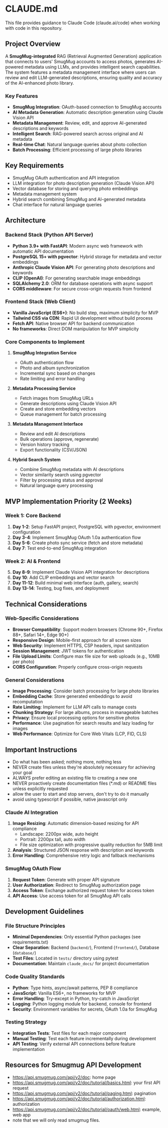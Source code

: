 # CLAUDE.md

This file provides guidance to Claude Code (claude.ai/code) when working with code in this repository.

## Project Overview
A **SmugMug-integrated** RAG (Retrieval Augmented Generation) application that connects to users' SmugMug accounts to access photos, generates AI-powered metadata using LLMs, and provides intelligent search capabilities. The system features a metadata management interface where users can review and edit LLM-generated descriptions, ensuring quality and accuracy of the AI-enhanced photo library.

### Key Features
- **SmugMug Integration**: OAuth-based connection to SmugMug accounts
- **AI Metadata Generation**: Automatic description generation using Claude Vision API
- **Metadata Management**: Review, edit, and approve AI-generated descriptions and keywords
- **Intelligent Search**: RAG-powered search across original and AI metadata
- **Real-time Chat**: Natural language queries about photo collection
- **Batch Processing**: Efficient processing of large photo libraries

## Key Requirements
- SmugMug OAuth authentication and API integration
- LLM integration for photo description generation (Claude Vision API)
- Vector database for storing and querying photo embeddings
- Metadata management system
- Hybrid search combining SmugMug and AI-generated metadata
- Chat interface for natural language queries

## Architecture 

### Backend Stack (Python API Server)
- **Python 3.9+ with FastAPI**: Modern async web framework with automatic API documentation
- **PostgreSQL 15+ with pgvector**: Hybrid storage for metadata and vector embeddings
- **Anthropic Claude Vision API**: For generating photo descriptions and keywords
- **CLIP (OpenAI)**: For generating searchable image embeddings
- **SQLAlchemy 2.0**: ORM for database operations with async support
- **CORS middleware**: For secure cross-origin requests from frontend

### Frontend Stack (Web Client)
- **Vanilla JavaScript (ES6+)**: No build step, maximum simplicity for MVP
- **Tailwind CSS via CDN**: Rapid UI development without build process
- **Fetch API**: Native browser API for backend communication
- **No frameworks**: Direct DOM manipulation for MVP simplicity

### Core Components to Implement

1. **SmugMug Integration Service**
   - OAuth authentication flow
   - Photo and album synchronization
   - Incremental sync based on changes
   - Rate limiting and error handling

2. **Metadata Processing Service**
   - Fetch images from SmugMug URLs
   - Generate descriptions using Claude Vision API
   - Create and store embedding vectors
   - Queue management for batch processing

3. **Metadata Management Interface**
   - Review and edit AI descriptions
   - Bulk operations (approve, regenerate)
   - Version history tracking
   - Export functionality (CSV/JSON)

4. **Hybrid Search System**
   - Combine SmugMug metadata with AI descriptions
   - Vector similarity search using pgvector
   - Filter by processing status and approval
   - Natural language query processing

## MVP Implementation Priority (2 Weeks)

### Week 1: Core Backend
1. **Day 1-2**: Setup FastAPI project, PostgreSQL with pgvector, environment configuration
2. **Day 3-4**: Implement SmugMug OAuth 1.0a authentication flow
3. **Day 5-6**: Create photo sync service (fetch and store metadata)
4. **Day 7**: Test end-to-end SmugMug integration

### Week 2: AI & Frontend
5. **Day 8-9**: Implement Claude Vision API integration for descriptions
6. **Day 10**: Add CLIP embeddings and vector search
7. **Day 11-12**: Build minimal web interface (auth, gallery, search)
8. **Day 13-14**: Testing, bug fixes, and deployment

## Technical Considerations

### Web-Specific Considerations
- **Browser Compatibility**: Support modern browsers (Chrome 90+, Firefox 88+, Safari 14+, Edge 90+)
- **Responsive Design**: Mobile-first approach for all screen sizes
- **Web Security**: Implement HTTPS, CSP headers, input sanitization
- **Session Management**: JWT tokens for authentication
- **File Upload Limits**: Configure max file size for web uploads (e.g., 10MB per photo)
- **CORS Configuration**: Properly configure cross-origin requests

### General Considerations
- **Image Processing**: Consider batch processing for large photo libraries
- **Embedding Cache**: Store generated embeddings to avoid recomputation
- **Rate Limiting**: Implement for LLM API calls to manage costs
- **Chunking Strategy**: For large albums, process in manageable batches
- **Privacy**: Ensure local processing options for sensitive photos
- **Performance**: Use pagination for search results and lazy loading for images
- **Web Performance**: Optimize for Core Web Vitals (LCP, FID, CLS)

## Important Instructions
- Do what has been asked; nothing more, nothing less
- NEVER create files unless they're absolutely necessary for achieving your goal
- ALWAYS prefer editing an existing file to creating a new one
- NEVER proactively create documentation files (*.md) or README files unless explicitly requested
- allow the user to start and stop servers, don't try to do it manually
- avoid using typescript if possible, native javascript only

### Claude AI Integration
1. **Image Resizing**: Automatic dimension-based resizing for API compliance
   - Landscape: 2200px wide, auto height
   - Portrait: 2200px tall, auto width
   - File size optimization with progressive quality reduction for 5MB limit
2. **Analysis**: Structured JSON response with description and keywords
3. **Error Handling**: Comprehensive retry logic and fallback mechanisms

### SmugMug OAuth Flow
1. **Request Token**: Generate with proper API signature
2. **User Authorization**: Redirect to SmugMug authorization page
3. **Access Token**: Exchange authorized request token for access token
4. **API Access**: Use access token for all SmugMug API calls

## Development Guidelines

### File Structure Principles
- **Minimal Dependencies**: Only essential Python packages (see requirements.txt)
- **Clear Separation**: Backend (`backend/`), Frontend (`frontend/`), Database (`database/`)
- **Test Files**: Located in `tests/` directory using pytest
- **Documentation**: Maintain `claude_docs/` for project documentation

### Code Quality Standards
- **Python**: Type hints, async/await patterns, PEP 8 compliance
- **JavaScript**: Vanilla ES6+, no frameworks for MVP
- **Error Handling**: Try-except in Python, try-catch in JavaScript
- **Logging**: Python logging module for backend, console for frontend
- **Security**: Environment variables for secrets, OAuth 1.0a for SmugMug

### Testing Strategy
- **Integration Tests**: Test files for each major component
- **Manual Testing**: Test each feature incrementally during development
- **API Testing**: Verify external API connections before feature implementation

## Resources for Smugmug API Development
- https://api.smugmug.com/api/v2/doc: home page
- https://api.smugmug.com/api/v2/doc/tutorial/basics.html: your first API request
- https://api.smugmug.com/api/v2/doc/tutorial/paging.html: pagination
- https://api.smugmug.com/api/v2/doc/tutorial/authorization.html: authorization
- https://api.smugmug.com/api/v2/doc/tutorial/oauth/web.html: example, web app
- note that we will only read smugmug files.